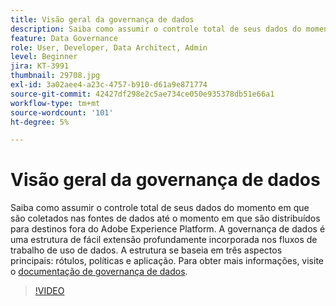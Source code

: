 ```yaml
---
title: Visão geral da governança de dados
description: Saiba como assumir o controle total de seus dados do momento em que são coletados nas fontes de dados até o momento em que são distribuídos para destinos fora do Adobe Experience Platform.
feature: Data Governance
role: User, Developer, Data Architect, Admin
level: Beginner
jira: KT-3991
thumbnail: 29708.jpg
exl-id: 3a02aee4-a23c-4757-b910-d61a9e871774
source-git-commit: 42427df298e2c5ae734ce050e935378db51e66a1
workflow-type: tm+mt
source-wordcount: '101'
ht-degree: 5%

---
```


# Visão geral da governança de dados

Saiba como assumir o controle total de seus dados do momento em que são coletados nas fontes de dados até o momento em que são distribuídos para destinos fora do Adobe Experience Platform. A governança de dados é uma estrutura de fácil extensão profundamente incorporada nos fluxos de trabalho de uso de dados. A estrutura se baseia em três aspectos principais: rótulos, políticas e aplicação. Para obter mais informações, visite o [documentação de governança de dados](https://experienceleague.adobe.com/docs/experience-platform/data-governance/home.html?lang=pt-BR).

>[!VIDEO](https://video.tv.adobe.com/v/29708?quality=12&learn=on)


